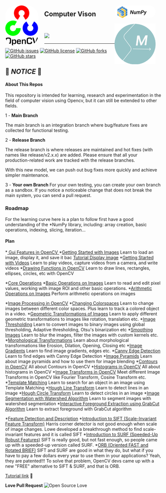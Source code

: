 
<img src="images/opencvlogo.png" width=""  height="130" alt="opencvLogo" style="margin-right:20px;border-radius:35px"  align="left"/><img src="images/numpylogo.png" width="132"  height="" alt="h3abionet" style="margin-right:20px;border-radius:35px"  align="right"/>
<div>
<h2>Computer Vison</h2>
<img src="images/searchmap_.png" width="132"  height="" alt="h3abionet" style="margin-right:20px"  align="right"/>
<div>
<p></p><br>

 <a href="https://github.com/Search-Map/ComputerVision"><img src ='https://img.shields.io/badge/Search--Map-Computer--Vision-blue?style=for-the-badge&logo=appveyor'/></a><p>
</div>
<hr>

[![GitHub issues](https://img.shields.io/github/issues/Search-Map/ComputerVision?style=flat-square)](https://github.com/Search-Map/ComputerVision/issues)
[![GitHub license](https://img.shields.io/github/license/Search-Map/ComputerVision?color=teal)](https://github.com/Search-Map/ComputerVision/blob/main/LICENSE)
[![GitHub forks](https://img.shields.io/github/forks/Search-Map/ComputerVision)](https://github.com/Search-Map/ComputerVision/network)
[![GitHub stars](https://img.shields.io/github/stars/Search-Map/ComputerVision)](https://github.com/Search-Map/ComputerVision/stargazers)

## :rotating_light: *NOTICE* :rotating_light:
#### About This Repos 
This repository is intended for learning, research and experimentation in the field of computer vision using Opencv, but it can still be extended to other fields.

1 - __Main Branch__ 

The main branch is an integration branch where bug/feature fixes are collected for functional testing.

2 - __Release Branch__ 

The release branch is where releases are maintained and hot fixes (with names like release/v2.x.x) are added. Please ensure that all your production-related work are tracked with the release branches.

With this new model, we can push out bug fixes more quickly and achieve simpler maintenance.

3 - __Your own Branch__ 
For your own testing, you can create your own branch as a sandbox. If you notice a noticeable change that does not break the main system, you can send a pull request.

### Roadmap 
For the learning curve here is a plan to follow
first have a good understanding of the *NumPy library, including: array creation, basic operations, indexing, slicing, iteration...
#### Plan
*[ Gui Features in OpenCV ](#chap1)
	*[Getting Started with Images](#1lesson1) 
		Learn to load an image, display it, and save it bac
		[Tutorial  Display image](https://docs.opencv.org/4.x/db/deb/tutorial_display_image.html)
	*[Getting Started with Videos](#1lesson2) 
	Learn to play videos, capture videos from a camera, and write videos
	*[Drawing Functions in OpenCV](#1lesson3)
	Learn to draw lines, rectangles, ellipses, circles, etc with OpenCV

*[Core Operations](#chap2)
	*[Basic Operations on Images](#2lesson1) 
	Learn to read and edit pixel values, working with image ROI and other basic operations.
	*[Arithmetic Operations on Images](#2lesson2)
	 Perform arithmetic operations on images

*[Image Processing in OpenCV](#chap3)
	*[Changing Colorspaces](#3lesson1)
	Learn to change images between different color spaces. Plus learn to track a colored object in a video.
	*[Geometric Transformations of Images](#3lesson2)
	 Learn to apply different geometric transformations to images like rotation, translation etc.
	*[Image Thresholding](#3lesson3) 
	Learn to convert images to binary images using global thresholding, Adaptive thresholding, Otsu's binarization etc
	*[Smoothing Images](#3lesson4) 
	Learn to blur the images, filter the images with custom kernels etc.
	*[Morphological Transformations](#3lesson5)
	Learn about morphological transformations like Erosion, Dilation, Opening, Closing etc
	*[Image Gradients](#3lesson6)
	Learn to find image gradients, edges etc.
	*[Canny Edge Detection](#3lesson7)
 	Learn to find edges with Canny Edge Detection
	*[Image Pyramids](#3lesson8)
	 Learn about image pyramids and how to use them for image blending
	*[Contours in OpenCV](#3lesson9) 
	All about Contours in OpenCV
	*[Histograms in OpenCV](#3lesson10) All about histograms in OpenCV
	*[Image Transforms in OpenCV](#3lesson11) 
	Meet different Image Transforms in OpenCV like Fourier Transform, Cosine Transform etc.
	*[Template Matching](#3lesson12)
	 Learn to search for an object in an image using Template Matching
	 *[Hough Line Transform](#3lesson13) 
	 Learn to detect lines in an image
	 *[Hough Circle Transform](#3lesson14) 
	 Learn to detect circles in an image
	 *[Image Segmentation with Watershed Algorithm](#3lesson15) 
	 Learn to segment images with watershed segmentation
	 *[Interactive Foreground Extraction using GrabCut Algorithm](#3lesson16)
	  Learn to extract foreground with GrabCut algorithm
	  
*[Feature Detection and Description](#chap4)
	*[Introduction to SIFT (Scale-Invariant Feature Transform)](#4lesson1)
	Harris corner detector is not good enough when scale of image changes. Lowe developed a breakthrough method to find scale-invariant features and it is called SIFT
	*[Introduction to SURF (Speeded-Up Robust Features)](#4lesson2)
	 SIFT is really good, but not fast enough, so people came up with a speeded-up version called SURF.
	*[ORB (Oriented FAST and Rotated BRIEF)](#4lesson3) 
	SIFT and SURF are good in what they do, but what if you have to pay a few dollars every year to use them in your applications? Yeah, they are patented!!! To solve that problem, OpenCV devs came up with a new "FREE" alternative to SIFT & SURF, and that is ORB.


[Tutorial link](https://docs.opencv.org/4.x/d6/d00/tutorial_py_root.html) :rocket: 


**Love  Pull Request** 
![Open Source Love](https://badges.frapsoft.com/os/v3/open-source.png?v=103)




